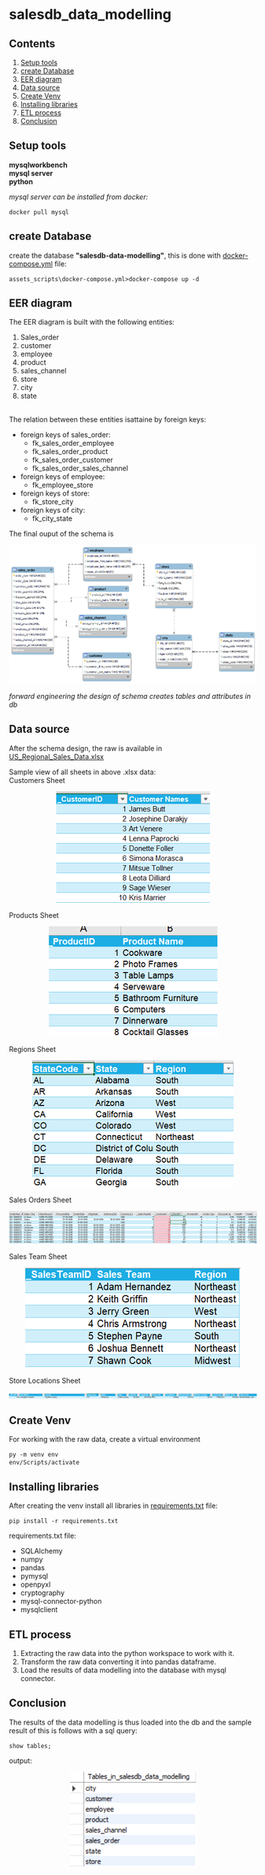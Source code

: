# salesdb_data_modelling

## Contents
1. [Setup tools](#Setup-tools)
2. [create Database](#create-Database)
3. [EER diagram](#EER-diagram)
4. [Data source](#Data-source)
5. [Create Venv](#Create-Venv)
6. [Installing libraries](#Installing-libraries)
7. [ETL process](#ETL-process)
8. [Conclusion](#Conclusion)

## Setup tools
**mysqlworkbench**<br>
**mysql server**<br>
**python**

*mysql server can be installed from docker:*<br>
```
docker pull mysql
```

## create Database
create the database **"salesdb-data-modelling"**, this is done with [docker-compose.yml]([assets_scripts/docker-compose.yml](https://github.com/KOMPALALOKESH/salesdb_data_modelling/blob/main/assets_scripts/docker-compose.yml)) file:<br>
```
assets_scripts\docker-compose.yml>docker-compose up -d
```

## EER diagram
The EER diagram is built with the following entities:<br>
1. Sales_order
2. customer
3. employee
4. product
5. sales_channel
6. store
7. city
8. state

<br>
The relation between these entities isattaine by foreign keys:<br>

* foreign keys of sales_order:
    * fk_sales_order_employee
    * fk_sales_order_product
    * fk_sales_order_customer
    * fk_sales_order_sales_channel
* foreign keys of employee:
    * fk_employee_store
* foreign keys of store:
    * fk_store_city
* foreign keys of city:
    * fk_city_state

The final ouput of the schema is
<div style="text-align: center;">
    <img src="assets_files\erd.png" alt="erd.png">
</div>

*forward engineering the design of schema creates tables and attributes in db*

## Data source
After the schema design, the raw is available in [US_Regional_Sales_Data.xlsx]([assets_files/US_Regional_Sales_Data.xlsx](https://github.com/KOMPALALOKESH/salesdb_data_modelling/blob/main/assets_files/US_Regional_Sales_Data.xlsx))

Sample view of all sheets in above .xlsx data:<br>
Customers Sheet
<div style="text-align: center;">
    <img src="assets_files\Customers Sheet.png" alt="erd.png">
</div>

Products Sheet
<div style="text-align: center;">
    <img src="assets_files\Products Sheet.png" alt="erd.png">
</div>

Regions Sheet
<div style="text-align: center;">
    <img src="assets_files\Regions Sheet.png" alt="erd.png">
</div>

Sales Orders Sheet
<div style="text-align: center;">
    <img src="assets_files\Sales Orders Sheet.png" alt="erd.png">
</div>

Sales Team Sheet
<div style="text-align: center;">
    <img src="assets_files\Sales Team Sheet.png" alt="erd.png">
</div>

Store Locations Sheet
<div style="text-align: center;">
    <img src="assets_files\Store Locations Sheet.png" alt="erd.png">
</div>


## Create Venv
For working with the raw data, create a virtual environment
```
py -m venv env
env/Scripts/activate
```

## Installing libraries
After creating the venv install all libraries in [requirements.txt]([requirements.txt](https://github.com/KOMPALALOKESH/salesdb_data_modelling/blob/main/requirements.txt)) file:
```
pip install -r requirements.txt
```
requirements.txt file:
* SQLAlchemy
* numpy
* pandas
* pymysql
* openpyxl
* cryptography
* mysql-connector-python
* mysqlclient

## ETL process
1. Extracting the raw data into the python workspace to work with it.
2. Transform the raw data converting it into pandas dataframe.
3. Load the results of data modelling into the database with mysql connector.

## Conclusion
The results of the data modelling is thus loaded into the db and the sample result of this is follows with a sql query:<br>

```
show tables;
```
output:
<div style="text-align: center;">
    <img src="assets_files\sample_output.png" alt="erd.png">
</div>
